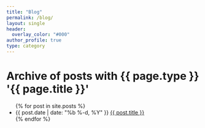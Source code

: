 ```yaml
---
title: "Blog"
permalink: /blog/
layout: single
header:
  overlay_color: "#000"
author_profile: true
type: category
---
```


<h1>Archive of posts with {{ page.type }} '{{ page.title }}'</h1>
<ul class="posts">
  {% for post in site.posts %}
    <li>
      <span class="post-date">{{ post.date | date: "%b %-d, %Y" }}</span>
      <a class="post-link" href="{{ post.url | prepend: site.baseurl }}">{{ post.title }}</a>
    </li>
  {% endfor %}
</ul>